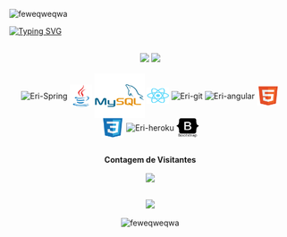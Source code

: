 ![feweqweqwa](https://user-images.githubusercontent.com/123902058/225527463-fb344993-016e-4e19-a33b-c9f17902b9f7.gif)


[![Typing SVG](https://readme-typing-svg.herokuapp.com/?color=08a24a&size=35&center=true&vCenter=true&width=1000&lines=HELLO,+My+name+is+Erica+Araújo;I'm+from+Brazil;I+Graduated+systems+Development;Be+Welcome!+:%29)](https://git.io/typing-svg)


<div align="center"><br>
   <img height="150em" src="https://github-readme-stats-git-masterrstaa-rickstaa.vercel.app/api?username=EricaArj&show_icons=true&theme=react&include_all_commits=true&count_private=true&border_radius=10px&title_color=00FF00"/>
   <img height="150em" src="https://github-readme-stats-git-masterrstaa-rickstaa.vercel.app/api/top-langs/?username=EricaArj&layout=compact&langs_count=7&theme=react&title_color=00FF00"/>
</div>

<div style="display: inline_block"><br>
  <div align="center">
    <img align="center" alt="Eri-Spring" height="35" width="40" src="https://www.vectorlogo.zone/logos/springio/springio-icon.svg">
    <img align="center" alt="Eri-Java" height="40" width="40" src="https://raw.githubusercontent.com/devicons/devicon/master/icons/java/java-original.svg">
    <img align="center" alt="Eri-masql" height="80" width="90" src="https://raw.githubusercontent.com/devicons/devicon/master/icons/mysql/mysql-original-wordmark.svg">
    <img align="center" alt="Eri-React" height="30" width="40" src="https://raw.githubusercontent.com/devicons/devicon/master/icons/react/react-original.svg">
    <img align="center" alt="Eri-git" height="35" width="40" src="https://www.vectorlogo.zone/logos/git-scm/git-scm-icon.svg" >
    <img align="center" alt="Eri-angular" height="40" width="40" src="https://angular.io/assets/images/logos/angular/angular.svg">
    <img align="center" alt="Eri-HTML" height="35" width="40" src="https://raw.githubusercontent.com/devicons/devicon/master/icons/html5/html5-original.svg">
    <img align="center" alt="Eri-CSS" height="35" width="40" src="https://raw.githubusercontent.com/devicons/devicon/master/icons/css3/css3-original.svg">
    <img align="center" alt="Eri-heroku" height="35" width="40" src="https://www.vectorlogo.zone/logos/heroku/heroku-icon.svg">
    <img align="center" alt="Eri-bootstrap" height="35" width="40" src="https://raw.githubusercontent.com/devicons/devicon/master/icons/bootstrap/bootstrap-plain-wordmark.svg">
    </div>
</div>


<div align="center">
<br><p align="centre"><b>Contagem de Visitantes</b></p> 
<p align="center"><img align="center" src="https://profile-counter.glitch.me/{EricaArj}/count.svg" /></p> 
<br></div>

<div align="center"> 
  <a href="https://www.linkedin.com/in/ericaaraujojw/" target="_blank"><img src="https://img.shields.io/badge/-LinkedIn-%230077B5?style=for-the-badge&logo=linkedin&logoColor=white" target="_blank"></a> 
 <div> 
 
</div>

![feweqweqwa](https://user-images.githubusercontent.com/123902058/225527463-fb344993-016e-4e19-a33b-c9f17902b9f7.gif)
